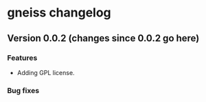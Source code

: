 # gneiss changelog

## Version 0.0.2  (changes since 0.0.2 go here)

### Features
* Adding GPL license.

### Bug fixes
